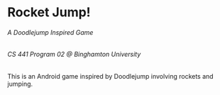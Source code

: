 # Rocket Jump!
###### A Doodlejump Inspired Game
###### CS 441 Program 02 @ Binghamton University

This is an Android game inspired by Doodlejump involving rockets and jumping.
